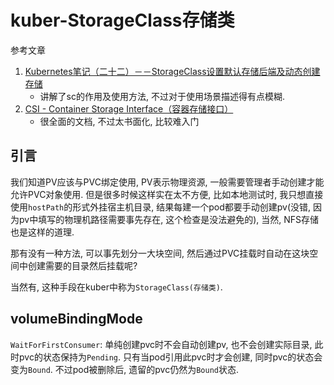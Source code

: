 # kuber-StorageClass存储类

参考文章

1. [Kubernetes笔记（二十二）－－StorageClass设置默认存储后端及动态创建存储](https://blog.csdn.net/bigdata_mining/article/details/96973871)
    - 讲解了sc的作用及使用方法, 不过对于使用场景描述得有点模糊.
2. [CSI - Container Storage Interface（容器存储接口）](https://jimmysong.io/kubernetes-handbook/concepts/csi.html)
    - 很全面的文档, 不过太书面化, 比较难入门

## 引言

我们知道PV应该与PVC绑定使用, PV表示物理资源, 一般需要管理者手动创建才能允许PVC对象使用. 但是很多时候这样实在太不方便, 比如本地测试时, 我只想直接使用`hostPath`的形式外挂宿主机目录, 结果每建一个pod都要手动创建pv(没错, 因为pv中填写的物理机路径需要事先存在, 这个检查是没法避免的), 当然, NFS存储也是这样的道理.

那有没有一种方法, 可以事先划分一大块空间, 然后通过PVC挂载时自动在这块空间中创建需要的目录然后挂载呢?

当然有, 这种手段在kuber中称为`StorageClass(存储类)`.

## volumeBindingMode

`WaitForFirstConsumer`: 单纯创建pvc时不会自动创建pv, 也不会创建实际目录, 此时pvc的状态保持为`Pending`. 只有当pod引用此pvc时才会创建, 同时pvc的状态会变为`Bound`. 不过pod被删除后, 遗留的pvc仍然为`Bound`状态.
